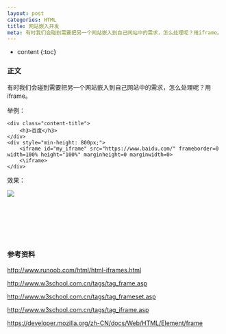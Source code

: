 ```yaml
---
layout: post
categories: HTML
title: 网站嵌入开发
meta: 有时我们会碰到需要把另一个网站嵌入到自己网站中的需求，怎么处理呢？用iframe。
---
```

* content
{:toc}

### 正文

有时我们会碰到需要把另一个网站嵌入到自己网站中的需求，怎么处理呢？用iframe。

举例：
```
<div class="content-title">
    <h3>百度</h3>
</div>
<div style="min-height: 800px;">
    <iframe id="my_iframe" src="https://www.baidu.com/" frameborder=0 width=100% height="100%" marginheight=0 marginwidth=0>
    <\iframe>
</div>
```

效果：

![](http://s6.sinaimg.cn/mw690/001XbchKzy7hCUV29q5f5&690)


<br/><br/><br/><br/><br/>
### 参考资料 

<http://www.runoob.com/html/html-iframes.html>
 
<http://www.w3school.com.cn/tags/tag_frame.asp>
      
<http://www.w3school.com.cn/tags/tag_frameset.asp>
      
<http://www.w3school.com.cn/tags/tag_iframe.asp>
      
<https://developer.mozilla.org/zh-CN/docs/Web/HTML/Element/frame>